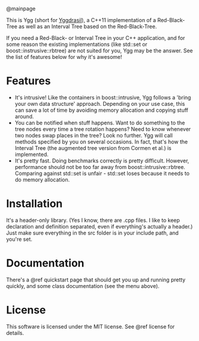 @mainpage

This is Ygg (short for [Yggdrasil](https://en.wikipedia.org/wiki/Yggdrasil)), a C++11 implementation of a Red-Black-Tree as well as an Interval Tree based on the Red-Black-Tree.

If you need a Red-Black- or Interval Tree in your C++ application, and for some reason the existing implementations (like std::set or boost::instrusive::rbtree) are not suited for you, Ygg may be the answer. See the list of features below for why it's awesome!

Features
========

* It's intrusive! Like the containers in boost::intrusive, Ygg follows a 'bring your own data structure' approach. Depending on your use case, this can save a lot of time by avoiding memory allocation and copying stuff around.
* You can be notified when stuff happens. Want to do something to the tree nodes every time a tree rotation happens? Need to know whenever two nodes swap places in the tree? Look no further. Ygg will call methods specified by you on several occasions. In fact, that's how the Interval Tree (the augmented tree version from Cormen et al.) is implemented.
* It's pretty fast. Doing benchmarks correctly is pretty difficult. However, performance should not be too far away from boost::intrusive::rbtree. Comparing against std::set is unfair - std::set loses because it needs to do memory allocation.

Installation
============

It's a header-only library. (Yes I know, there are .cpp files. I like to keep declaration and definition separated, even if everything's actually a header.) Just make sure everything in the src folder is in your include path, and you're set.

Documentation
=============

There's a @ref quickstart page that should get you up and running pretty quickly, and some class documentation (see the menu above).


License
=======

This software is licensed under the MIT license. See @ref license for details.
